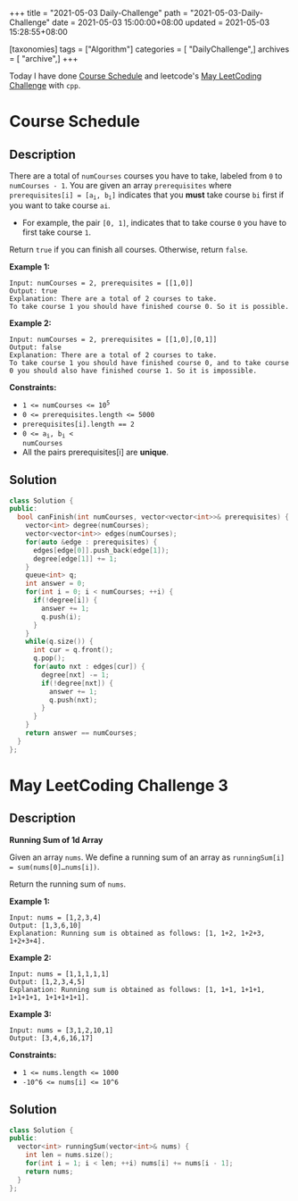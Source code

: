 +++
title = "2021-05-03 Daily-Challenge"
path = "2021-05-03-Daily-Challenge"
date = 2021-05-03 15:00:00+08:00
updated = 2021-05-03 15:28:55+08:00

[taxonomies]
tags = ["Algorithm"]
categories = [ "DailyChallenge",]
archives = [ "archive",]
+++

Today I have done [Course Schedule](https://leetcode.com/problems/course-schedule/description/) and leetcode's [May LeetCoding Challenge](https://leetcode.com/explore/challenge/card/may-leetcoding-challenge-2021/598/week-1-may-1st-may-7th/3730/) with `cpp`.

<!-- more -->

# Course Schedule

## Description

There are a total of `numCourses` courses you have to take, labeled from `0` to `numCourses - 1`. You are given an array `prerequisites` where <code>prerequisites[i] = [a<sub>i</sub>, b<sub>i</sub>]</code> indicates that you **must** take course `bi` first if you want to take course `ai`.

- For example, the pair `[0, 1]`, indicates that to take course `0` you have to first take course `1`.

Return `true` if you can finish all courses. Otherwise, return `false`.

 

**Example 1:**

```
Input: numCourses = 2, prerequisites = [[1,0]]
Output: true
Explanation: There are a total of 2 courses to take. 
To take course 1 you should have finished course 0. So it is possible.
```

**Example 2:**

```
Input: numCourses = 2, prerequisites = [[1,0],[0,1]]
Output: false
Explanation: There are a total of 2 courses to take. 
To take course 1 you should have finished course 0, and to take course 0 you should also have finished course 1. So it is impossible.
```

 

**Constraints:**

- <code>1 <= numCourses <= 10<sup>5</sup></code>
- `0 <= prerequisites.length <= 5000`
- `prerequisites[i].length == 2`
- <code>0 <= a<sub>i</sub>, b<sub>i</sub> < numCourses</code>
- All the pairs prerequisites[i] are **unique**.

## Solution

``` cpp
class Solution {
public:
  bool canFinish(int numCourses, vector<vector<int>>& prerequisites) {
    vector<int> degree(numCourses);
    vector<vector<int>> edges(numCourses);
    for(auto &edge : prerequisites) {
      edges[edge[0]].push_back(edge[1]);
      degree[edge[1]] += 1;
    }
    queue<int> q;
    int answer = 0;
    for(int i = 0; i < numCourses; ++i) {
      if(!degree[i]) {
        answer += 1;
        q.push(i);
      }
    }
    while(q.size()) {
      int cur = q.front();
      q.pop();
      for(auto nxt : edges[cur]) {
        degree[nxt] -= 1;
        if(!degree[nxt]) {
          answer += 1;
          q.push(nxt);
        }
      }
    }
    return answer == numCourses;
  }
};
```

# May LeetCoding Challenge 3

## Description

**Running Sum of 1d Array**

Given an array `nums`. We define a running sum of an array as `runningSum[i] = sum(nums[0]…nums[i])`.

Return the running sum of `nums`.

 

**Example 1:**

```
Input: nums = [1,2,3,4]
Output: [1,3,6,10]
Explanation: Running sum is obtained as follows: [1, 1+2, 1+2+3, 1+2+3+4].
```

**Example 2:**

```
Input: nums = [1,1,1,1,1]
Output: [1,2,3,4,5]
Explanation: Running sum is obtained as follows: [1, 1+1, 1+1+1, 1+1+1+1, 1+1+1+1+1].
```

**Example 3:**

```
Input: nums = [3,1,2,10,1]
Output: [3,4,6,16,17]
```

 

**Constraints:**

- `1 <= nums.length <= 1000`
- `-10^6 <= nums[i] <= 10^6`

## Solution

``` cpp
class Solution {
public:
  vector<int> runningSum(vector<int>& nums) {
    int len = nums.size();
    for(int i = 1; i < len; ++i) nums[i] += nums[i - 1];
    return nums;
  }
};
```
